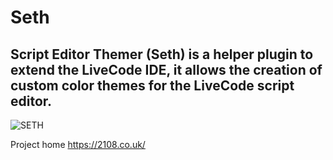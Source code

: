 # Seth
## Script Editor Themer (Seth) is  a helper plugin to extend the LiveCode IDE, it allows the creation of custom color themes for the LiveCode script editor.

![SETH](http://2108.co.uk/seth/seth-preview.png)



Project home https://2108.co.uk/

